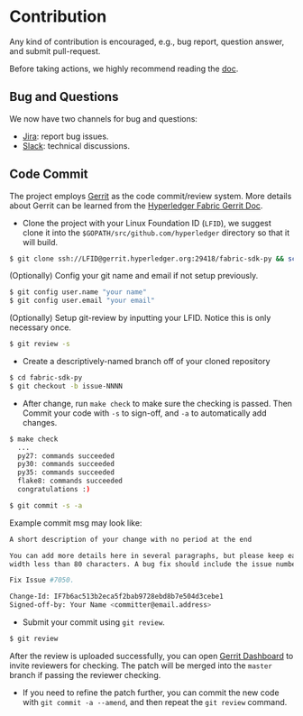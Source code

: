 # Contribution
Any kind of contribution is encouraged, e.g., bug report, question answer, and submit pull-request.

Before taking actions, we highly recommend reading the [doc](docs).


## Bug and Questions

We now have two channels for bug and questions:

* [Jira](https://jira.hyperledger.org): report bug issues.
* [Slack](https://hyperledgerproject.slack.com/archives/fabric-sdk-py): technical discussions.


## Code Commit

The project employs [Gerrit](https://gerrit.hyperledger.org) as the code commit/review system. More details about Gerrit can be learned from the [Hyperledger Fabric Gerrit Doc](https://github.com/hyperledger/fabric/blob/master/docs/Gerrit/).

* Clone the project with your Linux Foundation ID (`LFID`), we suggest clone it into the `$GOPATH/src/github.com/hyperledger` directory so that it will build.

```sh
$ git clone ssh://LFID@gerrit.hyperledger.org:29418/fabric-sdk-py && scp -p -P 29418 LFID@gerrit.hyperledger.org:hooks/commit-msg fabric-sdk-py/.git/hooks/
```

(Optionally) Config your git name and email if not setup previously.

```sh
$ git config user.name "your name"
$ git config user.email "your email"
```

(Optionally) Setup git-review by inputting your LFID. Notice this is only necessary once.
```sh
$ git review -s
```

* Create a descriptively-named branch off of your cloned repository

```sh
$ cd fabric-sdk-py
$ git checkout -b issue-NNNN
```

* After change, run `make check` to make sure the checking is passed. Then Commit your code with `-s` to sign-off, and `-a` to automatically add changes.

```sh
$ make check
  ...
  py27: commands succeeded
  py30: commands succeeded
  py35: commands succeeded
  flake8: commands succeeded
  congratulations :)

$ git commit -s -a
```

Example commit msg may look like:

```sh
A short description of your change with no period at the end

You can add more details here in several paragraphs, but please keep each line
width less than 80 characters. A bug fix should include the issue number.

Fix Issue #7050.

Change-Id: IF7b6ac513b2eca5f2bab9728ebd8b7e504d3cebe1
Signed-off-by: Your Name <committer@email.address>
```

* Submit your commit using `git review`.

```sh
$ git review
```

After the review is uploaded successfully, you can open [Gerrit Dashboard](https://gerrit.hyperledger.org/r/#/dashboard/self) to invite reviewers for checking. The patch will be merged into the `master` branch if passing the reviewer checking.

* If you need to refine the patch further, you can commit the new code with `git commit -a --amend`, and then repeat the `git review` command.
